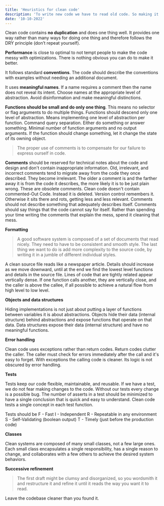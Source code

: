 ```yaml
---
title: 'Heuristics for clean code'
description: 'To write new code we have to read old code. So making it easy to read actually makes it easier to write.'
date: '10-10-2022'
---
```


Clean code contains **no duplication** and does one thing well. It provides one way rather than many ways for doing one thing and therefore follows the DRY principle (don’t repeat yourself).

**Performance** is close to optimal to not tempt people to make the code messy with optimizations. There is nothing obvious you can do to make it better.

It follows standard **conventions**. The code should describe the conventions with examples without needing an additional document.

It uses **meaningful names**. If a name requires a comment then the name does not reveal its intent. Choose names at the appropriate level of abstraction. Avoid disinformation and make meaningful distinctions.

**Functions should be small and do only one thing**. This means no selector or flag arguments to do multiple things.
Functions should descend only one level of abstraction. Means implementing one level of abstraction per function.
Command query separation. Either do something or answer something.
Minimal number of function arguments and no output arguments.
If the function should change something, let it change the state of its owning object.

> The proper use of comments is to compensate for our failure to express ourself in code.

**Comments** should be reserved for technical notes about the code and design and don't contain inappropriate information.
Old, irrelevant, and incorrect comments tend to migrate away from the code they once described. They become irrelevant. The older a comment is and the farther away it is from the code it describes, the more likely it is to be just plain wrong. These are obsolete comments.
Clean code doesn't contain commented-Out Code. Instead it is deleted. Version control remembers it. Otherwise it sits there and rots, getting less and less relevant.
Comments should not describe something that adequately describes itself. Comments should say things that the code cannot say for itself.
Rather than spending your time writing the comments that explain the mess, spend it cleaning that mess.

**Formatting**

> A good software system is composed of a set of documents that read nicely. They need to have to be consistent and smooth style. The last thing we want to do is add more complexity to the source code, by writing it in a jumble of different individual styles.

A clean source file reads like a newspaper article. Details should increase as we move downward, until at the end we find the lowest level functions and details in the source file. Lines of code that are tightly related appear vertically dense.
If one function calls another, they are vertically close, and the caller is above the callee, if all possible to achieve a natural flow from high level to low level.

**Objects and data structures**

Hiding implementations is not just about putting a layer of functions between variables it is about abstractions.
Objects hide their data (internal structure) behind abstractions and expose functions that operate on that data.
Data structures expose their data (internal structure) and have no meaningful functions.

**Error handling**

Clean code uses exceptions rather than return codes. 
Return codes clutter the caller. The caller must check for errors immediately after the call and it's easy to forget. With exceptions the calling code is cleaner. Its logic is not obscured by error handling.

**Tests**

Tests keep our code flexible, maintainable, and reusable. If we have a test, we do not fear making changes to the code. Without our tests every change is a possible bug.
The number of asserts in a test should be minimized to have a single conclusion that is quick and easy to understand. Clean code tests a single concept in each test function.

Tests should be 
F - Fast
I - Independent
R - Repeatable in any environment
S - Self-Validating (boolean output)
T - Timely (just before the production code)

**Classes**

Clean systems are composed of many small classes, not a few large ones. Each small class encapsulates a single responsibility, has a single reason to change, and collaborates with a few others to achieve the desired system behaviors.

**Successive refinement**

> The first draft might be clumsy and disorganized, so you wordsmith it and restructure it and refine it until it reads the way you want it to read.

Leave the codebase cleaner than you found it.